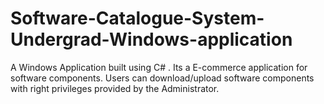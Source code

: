 # Software-Catalogue-System-Undergrad-Windows-application
A Windows Application built using C# . Its a E-commerce application for software components.
Users can download/upload software components with right privileges provided by the Administrator.

